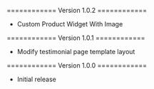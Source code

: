 ============ Version 1.0.2 ============
+ Custom Product Widget With Image

============ Version 1.0.1 ============
* Modify testimonial page template layout

============ Version 1.0.0 ============
* Initial release